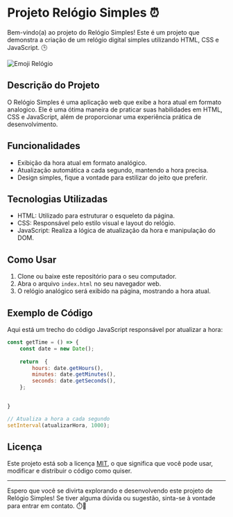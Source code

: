 # Projeto Relógio Simples ⏰

Bem-vindo(a) ao projeto do Relógio Simples! Este é um projeto que demonstra a criação de um relógio digital simples utilizando HTML, CSS e JavaScript. 🕒

![Emoji Relógio](https://emojipedia-us.s3.dualstack.us-west-1.amazonaws.com/thumbs/240/apple/285/watch_231a.png)

## Descrição do Projeto

O Relógio Simples é uma aplicação web que exibe a hora atual em formato analogico. Ele é uma ótima maneira de praticar suas habilidades em HTML, CSS e JavaScript, além de proporcionar uma experiência prática de desenvolvimento.

## Funcionalidades

- Exibição da hora atual em formato analógico.
- Atualização automática a cada segundo, mantendo a hora precisa.
- Design simples, fique a vontade para estilizar do jeito que preferir.

## Tecnologias Utilizadas

- HTML: Utilizado para estruturar o esqueleto da página.
- CSS: Responsável pelo estilo visual e layout do relógio.
- JavaScript: Realiza a lógica de atualização da hora e manipulação do DOM.

## Como Usar

1. Clone ou baixe este repositório para o seu computador.
2. Abra o arquivo `index.html` no seu navegador web.
3. O relógio analógico será exibido na página, mostrando a hora atual.

## Exemplo de Código

Aqui está um trecho do código JavaScript responsável por atualizar a hora:

```javascript
const getTime = () => {
    const date = new Date();
    
    return  {
        hours: date.getHours(),
        minutes: date.getMinutes(),
        seconds: date.getSeconds(),
    };

    
}

// Atualiza a hora a cada segundo
setInterval(atualizarHora, 1000);
```

## Licença

Este projeto está sob a licença [MIT](LICENSE), o que significa que você pode usar, modificar e distribuir o código como quiser.

---

Espero que você se divirta explorando e desenvolvendo este projeto de Relógio Simples! Se tiver alguma dúvida ou sugestão, sinta-se à vontade para entrar em contato. ⏱️🚀
